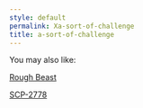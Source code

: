```yaml
---
style: default
permalink: Xa-sort-of-challenge
title: a-sort-of-challenge
---
```

You may also like:

[Rough Beast](http://scp-wiki.net/rough-beast)

[SCP-2778](http://scp-wiki.net/scp-2778)
